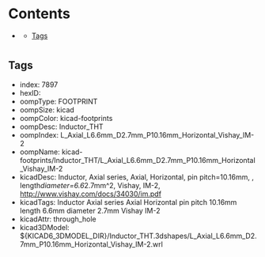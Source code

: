 



Contents
========

* [](#)
	* [Tags](#tags)

# 

## Tags

- index: 7897
- hexID: 
- oompType: FOOTPRINT
- oompSize: kicad
- oompColor: kicad-footprints
- oompDesc: Inductor_THT
- oompIndex: L_Axial_L6.6mm_D2.7mm_P10.16mm_Horizontal_Vishay_IM-2
- oompName: kicad-footprints/Inductor_THT/L_Axial_L6.6mm_D2.7mm_P10.16mm_Horizontal_Vishay_IM-2
- kicadDesc: Inductor, Axial series, Axial, Horizontal, pin pitch=10.16mm, , length*diameter=6.6*2.7mm^2, Vishay, IM-2, http://www.vishay.com/docs/34030/im.pdf
- kicadTags: Inductor Axial series Axial Horizontal pin pitch 10.16mm  length 6.6mm diameter 2.7mm Vishay IM-2
- kicadAttr: through_hole
- kicad3DModel: ${KICAD6_3DMODEL_DIR}/Inductor_THT.3dshapes/L_Axial_L6.6mm_D2.7mm_P10.16mm_Horizontal_Vishay_IM-2.wrl
